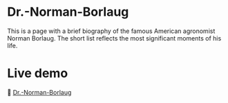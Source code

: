 # Dr.-Norman-Borlaug

This is a page with a brief biography of the famous American agronomist Norman Borlaug. The short list reflects the most significant moments of his life.

# Live demo
:link: [Dr.-Norman-Borlaug](https://nekokot.github.io/Dr.-Norman-Borlaug/)
